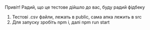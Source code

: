 Привіт! Радий, що це тестове дійшло до вас, буду радий фідбеку

1) Тестові .csv файли, лежать в public, сама апка лежить в src
2) Для запуску зробіть npm i, далі npm run start 